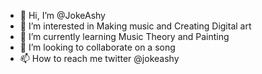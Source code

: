 - 👋 Hi, I’m @JokeAshy
- 👀 I’m interested in Making music and Creating Digital art
- 🌱 I’m currently learning Music Theory and Painting
- 💞️ I’m looking to collaborate on a song
- 📫 How to reach me twitter @jokeashy

<!---
JokeAshy/JokeAshy is a ✨ special ✨ repository because its `README.md` (this file) appears on your GitHub profile.
You can click the Preview link to take a look at your changes.
--->
